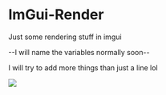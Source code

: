 # ImGui-Render
Just some rendering stuff in imgui

--I will name the variables normally soon--

I will try to add more things than just a line lol

<img src="https://i.ibb.co/kqVw4VB/obraz-2022-12-17-232203032.png">
